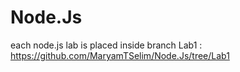 # Node.Js
each node.js lab is placed inside branch
Lab1 : https://github.com/MaryamTSelim/Node.Js/tree/Lab1
